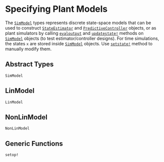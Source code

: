 # Specifying Plant Models

The [`SimModel`](@ref) types represents discrete state-space models that can be used to
construct [`StateEstimator`](@ref) and [`PredictiveController`](@ref) objects, or as plant
simulators by calling [`evaloutput`](@ref) and [`updatestate!`](@ref) methods on
[`SimModel`](@ref) objects (to test estimator/controller designs). For time simulations, the
states `x` are stored inside [`SimModel`](@ref) objects. Use [`setstate!`](@ref) method
to manually modify them.  

## Abstract Types

```@docs
SimModel
```

## LinModel

```@docs
LinModel
```

## NonLinModel

```@docs
NonLinModel
```

## Generic Functions

```@docs
setop!
```
